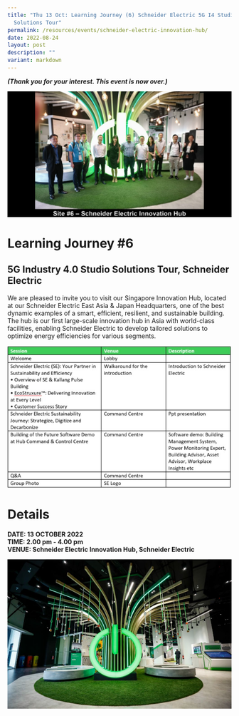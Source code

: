 ```yaml
---
title: "Thu 13 Oct: Learning Journey (6) Schneider Electric 5G I4 Studio
  Solutions Tour"
permalink: /resources/events/schneider-electric-innovation-hub/
date: 2022-08-24
layout: post
description: ""
variant: markdown
---
```

***(Thank you for your interest. This event  is now over.)***

![5GLF Group Photo_Schneider](/images/events/5GLF/5GLF%20Group%20Photo_Schneider%20Electric%20Innovation%20Hub%20.jpg)

# Learning Journey #6

## 5G Industry 4.0 Studio Solutions Tour, Schneider Electric
We are pleased to invite you to visit our Singapore Innovation Hub, located at our Schneider Electric East Asia &amp; Japan Headquarters, one of the best dynamic examples of a smart, efficient, resilient, and sustainable building. The hub is our first large-scale innovation hub in Asia with world-class facilities, enabling Schneider Electric to develop tailored solutions to optimize energy efficiencies for various segments. 

![Schneider Programme](/images/events/5GLF/Schneider%20Programme.jpg)



# Details
**DATE: 13 OCTOBER 2022** <br> 
**TIME: 2.00 pm - 4.00 pm** <br> 
**VENUE: Schneider Electric Innovation Hub, Schneider Electric** 


![Schneider Electric Innovation Centre](/images/events/5GLF/Schneider.jpg)

